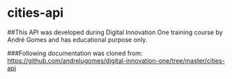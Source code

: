 # cities-api

##This API was developed during Digital Innovation One training course by André Gomes and has educational purpose only.

###Following documentation was cloned from:  https://github.com/andrelugomes/digital-innovation-one/tree/master/cities-api
